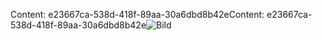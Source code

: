 <span data-ttu-id="94810-101">Content: e23667ca-538d-418f-89aa-30a6dbd8b42e</span><span class="sxs-lookup"><span data-stu-id="94810-101">Content: e23667ca-538d-418f-89aa-30a6dbd8b42e</span></span>![Bild](89ba911d-c807-4fae-a576-5c3f07108ca3.png)
